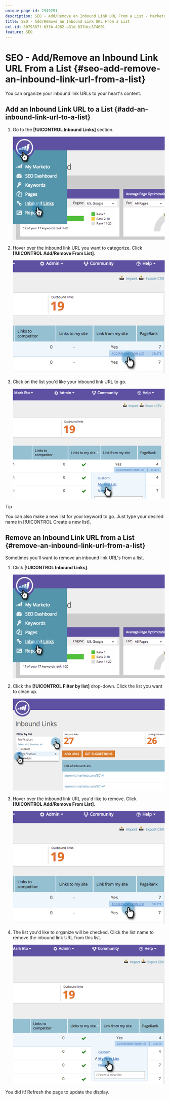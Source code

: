 ```yaml
---
unique-page-id: 2949251
description: SEO - Add/Remove an Inbound Link URL From a List - Marketo Docs - Product Documentation
title: SEO - Add/Remove an Inbound Link URL From a List
exl-id: 8079387f-633b-4982-a31d-837dcc374601
feature: SEO
---
```

# SEO - Add/Remove an Inbound Link URL From a List {#seo-add-remove-an-inbound-link-url-from-a-list}

You can organize your inbound link URLs to your heart's content.

## Add an Inbound Link URL to a List {#add-an-inbound-link-url-to-a-list}

1. Go to the **[!UICONTROL Inbound Links]** section.

   ![](assets/image2014-11-20-18-3a27-3a27.png)

1. Hover over the inbound link URL you want to categorize. Click **[!UICONTROL Add/Remove From List]**.

   ![](assets/image2014-11-20-18-3a27-3a40.png)

1. Click on the list you'd like your inbound link URL to go.

   ![](assets/image2014-11-20-18-3a28-3a18.png)

>[!TIP]
>
>You can also make a new list for your keyword to go. Just type your desired name in [!UICONTROL Create a new list].

## Remove an Inbound Link URL from a List {#remove-an-inbound-link-url-from-a-list}

Sometimes you'll want to remove an inbound link URL's from a list.

1. Click **[!UICONTROL Inbound Links]**.

   ![](assets/image2014-11-20-18-3a28-3a41.png)

1. Click the **[!UICONTROL Filter by list]** drop-down. Click the list you want to clean up.

   ![](assets/image2014-11-20-18-3a28-3a57.png)

1. Hover over the inbound link URL you'd like to remove. Click **[!UICONTROL Add/Remove From List]**.

   ![](assets/image2014-11-20-18-3a29-3a56.png)

1. The list you'd like to organize will be checked. Click the list name to remove the inbound link URL from this list.

   ![](assets/image2014-11-20-18-3a30-3a10.png)

You did it! Refresh the page to update the display.
